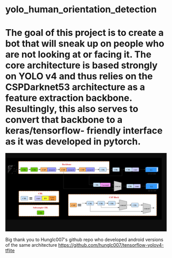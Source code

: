 # yolo_human_orientation_detection

# The goal of this project is to create a bot that will sneak up on people who are not looking at or facing it. The core architecture is based strongly on YOLO v4 and thus relies on the CSPDarknet53 architecture as a feature extraction backbone. Resultingly, this also serves to convert that backbone to a keras/tensorflow- friendly interface as it was developed in pytorch.


![yolov4 architecture](img/tiny_yolov4_architecture.png)

Big thank you to Hunglc007's github repo who developed android versions of the same architecture
https://github.com/hunglc007/tensorflow-yolov4-tflite


